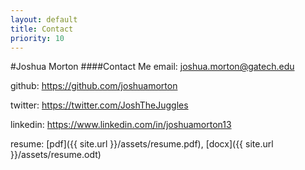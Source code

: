 ```yaml
---
layout: default
title: Contact
priority: 10
---
```


#Joshua Morton
####Contact Me
email: <joshua.morton@gatech.edu>

github: <https://github.com/joshuamorton>

twitter: <https://twitter.com/JoshTheJuggles>

linkedin: <https://www.linkedin.com/in/joshuamorton13>

resume: [pdf]({{ site.url }}/assets/resume.pdf), [docx]({{ site.url }}/assets/resume.odt)

